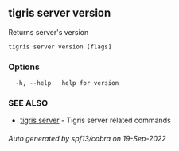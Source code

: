 ## tigris server version

Returns server's version

```
tigris server version [flags]
```

### Options

```
  -h, --help   help for version
```

### SEE ALSO

- [tigris server](tigris_server.md) - Tigris server related commands

###### Auto generated by spf13/cobra on 19-Sep-2022
